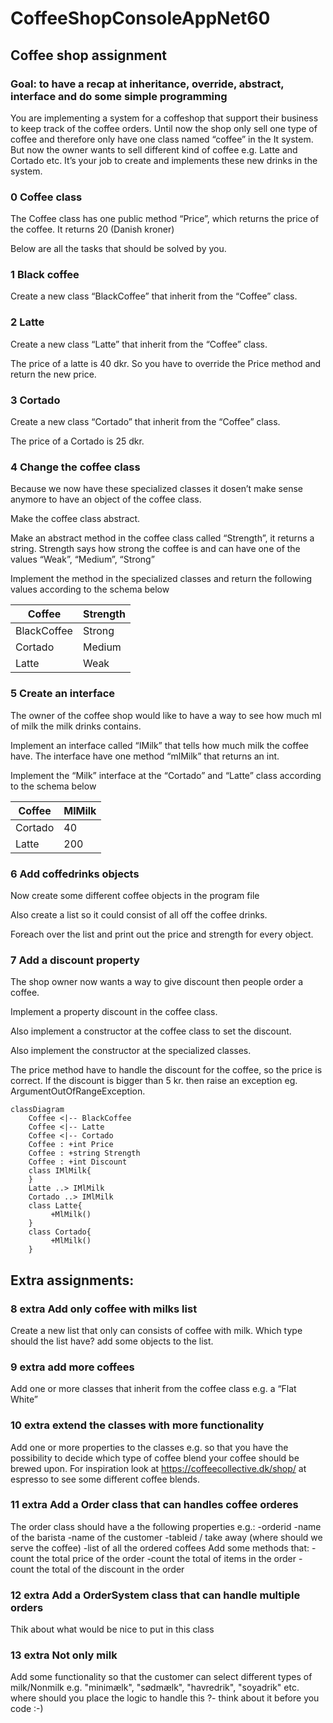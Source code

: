 # CoffeeShopConsoleAppNet60
## Coffee shop assignment 
### Goal: to have a recap at inheritance, override, abstract, interface and do some simple programming  

You are implementing a system for a coffeshop that support their business to keep track of the coffee orders. Until now the shop only sell one type of coffee and therefore only have one class named “coffee” in the It system. But now the owner wants to sell different kind of coffee e.g. Latte and Cortado etc. It’s your job to create and implements these new drinks in the system. 

### 0 Coffee class
The Coffee class has one public method “Price”, which returns the price of the coffee. It returns 20 (Danish kroner) 

Below are all the tasks that should be solved by you. 

### 1 Black coffee  
Create a new class “BlackCoffee” that inherit from the “Coffee” class. 

### 2 Latte 
Create a new class “Latte” that inherit from the “Coffee” class. 

The price of a latte is 40 dkr. So you have to override the Price method and return the new price. 

### 3 Cortado 
Create a new class “Cortado” that inherit from the “Coffee” class. 

The price of a Cortado is 25 dkr.  

### 4 Change the coffee class  

Because we now have these specialized classes it dosen’t make sense anymore to have an object of the coffee class.  

Make the coffee class abstract. 

Make an abstract method in the coffee class called “Strength”, it returns a string. Strength says how strong the coffee is and can have one of the values “Weak”, “Medium”, “Strong” 

Implement the method in the specialized classes and return the following values according to the schema below 

Coffee | Strength
------ | -------
BlackCoffee | Strong
Cortado | Medium
Latte | Weak

### 5 Create an interface 
The owner of the coffee shop would like to have a way to see how much ml of milk the milk drinks contains. 

Implement an interface called “IMilk” that tells how much milk the coffee have. The interface have one method “mlMilk” that returns an int.  

Implement the “Milk” interface at the “Cortado” and “Latte” class according to the schema below 

Coffee | MlMilk
------ | -------
Cortado | 40
Latte | 200

### 6 Add coffedrinks objects  
Now create some different coffee objects in the program file

Also create a list so it could consist of all off the coffee drinks. 

Foreach over the list and print out the price and strength for every object. 

### 7 Add a discount property 
The shop owner now wants a way to give discount then people order a coffee.  

Implement a property discount in the coffee class.  

Also implement a constructor at the coffee class to set the discount. 

Also implement the constructor at the specialized classes. 

The price method have to handle the discount for the coffee, so the price is correct. 
If the discount is bigger than 5 kr. then raise an exception eg. ArgumentOutOfRangeException. 


```mermaid
classDiagram
    Coffee <|-- BlackCoffee
    Coffee <|-- Latte
    Coffee <|-- Cortado
    Coffee : +int Price
    Coffee : +string Strength
    Coffee : +int Discount
    class IMlMilk{
    }
    Latte ..> IMlMilk
    Cortado ..> IMlMilk
    class Latte{
         +MlMilk()
    }
    class Cortado{
         +MlMilk()
    }
```

## Extra assignments:

### 8 extra Add only coffee with milks list  
Create a new list that only can consists of coffee with milk.  Which type should the list have? add some objects to the list. 

### 9 extra add more coffees 
Add one or more classes that inherit from the coffee class e.g. a “Flat White” 

### 10 extra extend the classes with more functionality 
Add one or more properties to the classes e.g. so that you have the possibility to decide which type of coffee blend your coffee should be brewed upon. For inspiration look at https://coffeecollective.dk/shop/ at espresso to see some different coffee blends. 

### 11 extra Add a Order class that can handles coffee orderes
The order class should have a the following properties e.g.:
-orderid
-name of the barista
-name of the customer
-tableid / take away (where should we serve the coffee) 
-list of all the ordered coffees
Add some methods that:
-count the total price of the order
-count the total of items in the order
-count the total of the discount in the order

### 12 extra Add a OrderSystem class that can handle multiple orders
Thik about what would be nice to put in this class

### 13 extra Not only milk
Add some functionality so that the customer can select different types of milk/Nonmilk e.g. "minimælk", "sødmælk", "havredrik", "soyadrik" etc. 
where should you place the logic to handle this ?- think about it before you code :-)


